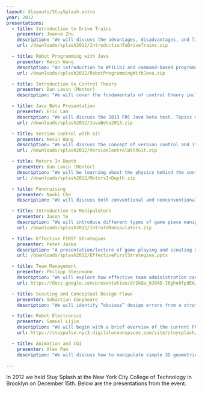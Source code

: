 ```yaml
---
layout: $layouts/StuySplash.astro
year: 2012
presentations:
  - title: Introduction to Drive Trains
    presenter: Joanna Zhu
    description: "We will discuss the advantages, disadvantages, and limitations of various commonly used drivetrains, as well as how to assemble the Kitbot on Steroids (from Simbotics Team 1114)."
    url: /downloads/splash2012/IntroductionToDriveTrains.zip

  - title: Robot Programming with Java
    presenter: Kevin Wang
    description: "An introduction to WPILibJ and command-based programming (CBP). In this presentation, we will write a basic robot project using WPILibJ. Note: we will not be teaching the Java language itself in this talk; prior experience with the language and object-oriented programming is strongly recommended."
    url: /downloads/splash2012/RobotProgrammingWithJava.zip

  - title: Introduction to Control Theory
    presenter: Dan Lavin (Mentor)
    description: "We will cover the fundamentals of control theory including PID control."

  - title: Java Beta Presentation
    presenter: Eric Lam
    description: "We will discuss the 2013 FRC Java beta test. Topics will include the slightly newer code, but more importantly RobotBuilder and LiveWindow, the former helping create the framework for a CBP project, the latter aiding in debugging robots, as well as allowing for (interesting) cosmetic additions."
    url: /downloads/splash2012/JavaBeta2013.zip

  - title: Version Control with Git
    presenter: Kevin Wang
    description: "We will discuss the concept of version control and its importance to large software projects, and we will explore the distributed version control system Git and how it facilitates collaborative robot code development. Basic knowledge of the Linux command-line interface is recommended."
    url: /downloads/splash2012/VersionControlWithGit.zip

  - title: Motors In Depth
    presenter: Dan Lavin (Mentor)
    description: "We will be learning about the physics behind the contraptions we know as “motors” and about the physics that makes them run and make our robot do what we need it to do."
    url: /downloads/splash2012/MotorsInDepth.zip

  - title: Fundraising
    presenter: Naoki Cho
    description: "We will discuss both conventional and nonconventional methods of securing funding, from book sales to grants."

  - title: Introduction to Manipulators
    presenter: Jason Ye
    description: "We will introduce different types of game piece manipulators and some general design ideas for reference and for inspiration."
    url: /downloads/splash2012/IntroToManipulators.zip

  - title: Effective FIRST Strategies
    presenter: Peter Jasko
    description: "A presentation/lecture of game playing and scouting strategies that have proven to be effective for FRC teams. This presentation will contain examples and concepts that can give your team an edge when it comes to competition."
    url: /downloads/splash2012/EffectiveFirstStrategies.pptx

  - title: Team Management
    presenter: Philipp Steinmann
    description: "We will explore how effective team administration can be facilitated by optimizing workflows and utilizing innovative, modern techniques."
    url: https://docs.google.com/presentation/d/1kQa_0J94D-I8ghu8fpdEAJUOKhxlFVpPaGAvzfn7xQ8/edit

  - title: Scouting and Conceptual Design Flaws
    presenter: Sebastian Conybeare
    description: "We will identify “obvious” design errors from a strategist's perspective, and how to avoid them. You will also learn about scouting, how to make it effective, how to use that information, and how to win with just a boxbot."

  - title: Robot Electronics
    presenter: Samuel Lijin
    description: "We will begin with a brief overview of the current FRC control system and then proceed to discuss tips of the trade, including effective tools, recommended wiring configurations, and a brief overview of troubleshooting procedures, followed by what's new in 2013."
    url: https://stuypulse.nyc3.digitaloceanspaces.com/site/stuysplash/2012/Robot%20Electronics.pdf

  - title: Animation and CGI
    presenter: Alex Pan
    description: "We will discuss how to manipulate simple 3D geometric figures to create a vast variety of objects and shapes and learn how to apply textures, lighting, and other properties to imbue our creations with life. By the end of the workshop, you will have gained a solid understanding of how to use the same CGI used to make games, movies and advertisements"

---
```


In 2012 we held Stuy Splash at the New York City College of Technology in Brooklyn on December 15th. Below are the presentations from the event.

